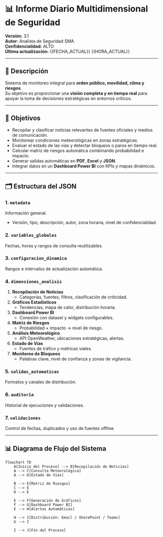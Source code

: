 # 📊 Informe Diario Multidimensional de Seguridad

**Versión:** 3.1  
**Autor:** Analista de Seguridad SMA  
**Confidencialidad:** ALTO  
**Última actualización:** {{FECHA_ACTUAL}} {{HORA_ACTUAL}}  

---

## 📌 Descripción
Sistema de monitoreo integral para **orden público, movilidad, clima y riesgos**.  
Su objetivo es proporcionar una **visión completa y en tiempo real** para apoyar la toma de decisiones estratégicas en entornos críticos.

---

## 🎯 Objetivos
- Recopilar y clasificar noticias relevantes de fuentes oficiales y medios de comunicación.
- Monitorear condiciones meteorológicas en zonas estratégicas.
- Evaluar el estado de las vías y detectar bloqueos o paros en tiempo real.
- Calcular matriz de riesgos automática combinando probabilidad e impacto.
- Generar salidas automáticas en **PDF**, **Excel** y **JSON**.
- Integrar datos en un **Dashboard Power BI** con KPIs y mapas dinámicos.

---

## 🗂 Estructura del JSON

### 1. `metadata`
Información general:
- Versión, tipo, descripción, autor, zona horaria, nivel de confidencialidad.

### 2. `variables_globales`
Fechas, horas y rangos de consulta reutilizables.

### 3. `configuracion_dinamica`
Rangos e intervalos de actualización automática.

### 4. `dimensiones_analisis`
1. **Recopilación de Noticias**  
   - Categorías, fuentes, filtros, clasificación de criticidad.  
2. **Gráficos Estadísticos**  
   - Tendencias, mapa de calor, distribución horaria.  
3. **Dashboard Power BI**  
   - Conexión con dataset y widgets configurables.  
4. **Matriz de Riesgos**  
   - Probabilidad × impacto → nivel de riesgo.  
5. **Análisis Meteorológico**  
   - API OpenWeather, ubicaciones estratégicas, alertas.  
6. **Estado de Vías**  
   - Fuentes de tráfico y métricas viales.  
7. **Monitoreo de Bloqueos**  
   - Palabras clave, nivel de confianza y zonas de vigilancia.  

### 5. `salidas_automaticas`
Formatos y canales de distribución.

### 6. `auditoria`
Historial de ejecuciones y validaciones.

### 7. `validaciones`
Control de fechas, duplicados y uso de fuentes offline.

---

## 📊 Diagrama de Flujo del Sistema

```mermaid
flowchart TD
    A[Inicio del Proceso] --> B[Recopilación de Noticias]
    A --> C[Consulta Meteorológica]
    A --> D[Estado de Vías]
    
    B --> E[Matriz de Riesgos]
    C --> E
    D --> E

    E --> F[Generación de Gráficos]
    F --> G[Dashboard Power BI]
    E --> H[Alertas Automáticas]
    
    H --> I[Distribución: Email / SharePoint / Teams]
    G --> I
    
    I --> J[Fin del Proceso]

